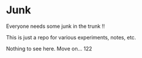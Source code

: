 # Junk

Everyone needs some junk in the trunk !!

This is just a repo for various experiments, notes, etc. 

Nothing to see here. Move on... 122
